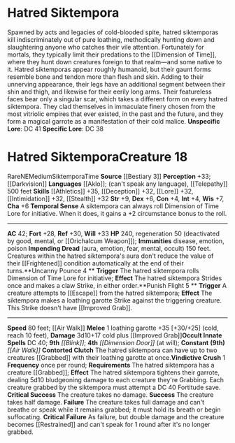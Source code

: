 ﻿---
ac: '42'
alignment: NE
all_resistance: null
burrow_speed: null
charisma: '+6'
climb_speed: null
constitution: '+4'
creature_ability:
- Contorted Clutch
- Impending Dread
- Punish Flight
- Temporal Sense
- Uncanny Pounce
- Vindictive
- Crush
creature_family: '[[DATABASE/monsterfamily/Siktempora|Siktempora]]'
description: "Spawned by acts and legacies of cold-blooded spite, hatred siktemporas\
  \ kill indiscriminately out of pure loathing, methodically hunting down and slaughtering\
  \ anyone who catches their vile attention. Fortunately for mortals, they typically\
  \ limit their predations to the [[DATABASE/plane/Dimension of Time|Dimension of\
  \ Time]] , where they hunt down creatures foreign to that realm\u2014and some native\
  \ to it.<br/><br/> Hatred siktemporas appear roughly humanoid, but their gaunt forms\
  \ resemble bone and tendon more than flesh and skin. Adding to their unnerving appearance,\
  \ their legs have an additional segment between their shin and thigh, and likewise\
  \ for their eerily long arms. Their featureless faces bear only a singular scar,\
  \ which takes a different form on every hatred siktempora. They clad themselves\
  \ in immaculate finery chosen from the most vitriolic empires that ever existed,\
  \ in the past and the future, and they form a magical garrote as a manifestation\
  \ of their cold malice.<br/><br/><b><u>Unspecific Lore</u></b>: DC 41<br/><b><u>Specific\
  \ Lore</u></b>: DC 38"
dexterity: '+6'
element: null
fly_speed: null
fortitude: '+28'
hardness: null
hp: '240'
id: '1297'
immunity:
- '[[DATABASE/trait/Disease|disease]]'
- '[[DATABASE/trait/Emotion|emotion]]'
- '[[DATABASE/trait/Poison|poison]]'
intelligence: '+4'
land_speed: '80'
language:
- '[[DATABASE/language/Aklo|Aklo]] ; (can''t speak any language)'
- '[[DATABASE/monsterability/Telepathy|telepathy]] 500 feet'
level: '18'
max_speed: '80'
name: Hatred Siktempora
perception: '+33'
rarity: Rare
reflex: '+30'
resistance: null
rus_type_level: null
school: null
sense:
- '[[DATABASE/monsterability/Darkvision|darkvision]]'
size: Medium
skill:
- '[[DATABASE/skill/Athletics|Athletics]] +35'
- '[[DATABASE/skill/Deception|Deception]] +32'
- '[[DATABASE/skill/Lore|Dimension of Time Lore]] +32'
- '[[DATABASE/skill/Intimidation|Intimidation]] +32'
- '[[DATABASE/skill/Stealth|Stealth]] +32'
source: '[[DATABASE/source/Bestiary 3|Bestiary 3]]'
speed:
- 80 feet; [[DATABASE/spell/Air Walk|air walk]]
spell:
- '[[DATABASE/spell/Air Walk|Air Walk]]'
- '[[DATABASE/spell/Blink|Blink]]'
- '[[DATABASE/spell/Dimension Door|Dimension Door]]'
strength: '+9'
strength_req: '9'
strongest_save:
- Will
swim_speed: null
trait:
- '[[DATABASE/trait/Rare|Rare]]'
- '[[DATABASE/trait/Siktempora|Siktempora]]'
- '[[DATABASE/trait/Time|Time]]'
type: Creature
vision: Darkvision
weakest_save:
- Fortitude
weakness: null
will: '+33'
wisdom: '+7'

---
# Hatred Siktempora

Spawned by acts and legacies of cold-blooded spite, hatred siktemporas kill indiscriminately out of pure loathing, methodically hunting down and slaughtering anyone who catches their vile attention. Fortunately for mortals, they typically limit their predations to the [[Dimension of Time]], where they hunt down creatures foreign to that realm—and some native to it.
 Hatred siktemporas appear roughly humanoid, but their gaunt forms resemble bone and tendon more than flesh and skin. Adding to their unnerving appearance, their legs have an additional segment between their shin and thigh, and likewise for their eerily long arms. Their featureless faces bear only a singular scar, which takes a different form on every hatred siktempora. They clad themselves in immaculate finery chosen from the most vitriolic empires that ever existed, in the past and the future, and they form a magical garrote as a manifestation of their cold malice.
**Unspecific Lore**: DC 41
**Specific Lore**: DC 38

# Hatred Siktempora<span class="item-type">Creature 18</span>

<span class="trait-rare item-trait">Rare</span><span class="trait-alignment item-trait">NE</span><span class="trait-size item-trait">Medium</span><span class="item-trait">Siktempora</span><span class="item-trait">Time</span>
**Source** [[Bestiary 3]]
**Perception** +33; [[Darkvision]]
**Languages** [[Aklo]]; (can't speak any language), [[Telepathy]] 500 feet
**Skills** [[Athletics]] +35, [[Deception]] +32, [[Lore]] +32, [[Intimidation]] +32, [[Stealth]] +32
**Str** +9, **Dex** +6, **Con** +4, **Int** +4, **Wis** +7, **Cha** +6
**Temporal Sense** A siktempora can always roll Dimension of Time Lore for initiative. When it does, it gains a +2 circumstance bonus to the roll.

---
**AC** 42; **Fort** +28, **Ref** +30, **Will** +33
**HP** 240, regeneration 50 (deactivated by good, mental, or [[Orichalcum Weapon]]); **Immunities** disease, emotion, poison
<span class="in-box-ability">**Impending Dread** (aura, emotion, fear, mental, occult) 150 feet. Creatures within the hatred siktempora's aura don't reduce the value of their [[Frightened]] condition automatically at the end of their turns.</span><span class="in-box-ability">**Uncanny Pounce <span class="action-icon">4</span> ** **Trigger** The hatred siktempora rolls Dimension of Time Lore for initiative; **Effect** The hatred siktempora Strides once and makes a claw Strike, in either order.</span><span class="in-box-ability">**Punish Flight <span class="action-icon">5</span> ** **Trigger** A creature attempts to [[Escape]] from the hatred siktempora; **Effect** The siktempora makes a loathing garotte Strike against the triggering creature. This Strike doesn't have [[Improved Grab]].</span>

---
**Speed** 80 feet; [[Air Walk]]
<span class="in-box-ability">**Melee** <span class="action-icon">1</span> loathing garotte +35 [+30/+25] (cold, reach 10 feet), **Damage** 3d10+17 cold plus [[Improved Grab]]</span>**Occult Innate Spells** DC 40; **9th** _[[Blink]]_; **4th** _[[Dimension Door]]_ (at will); **Constant** **(9th)** _[[Air Walk]]_
<span class="in-box-ability">**Contorted Clutch** The hatred siktempora can have up to two creatures [[Grabbed]] with their loathing garotte at once.</span><span class="in-box-ability">**Vindictive Crush** <span class="action-icon">1</span> **Frequency** once per round; **Requirements** The hatred siktempora has a creature [[Grabbed]]; **Effect** The hatred siktempora tightens their garrote, dealing 5d10 bludgeoning damage to each creature they're Grabbing. Each creature grabbed by the siktempora must attempt a DC 40 Fortitude save. 
**Critical Success** The creature takes no damage. 
**Success** The creature takes half damage. 
**Failure** The creature takes full damage and can't breathe or speak while it remains grabbed; it must hold its breath or begin suffocating. 
**Critical Failure** As failure, but double damage and the creature becomes [[Restrained]] and can't speak for 1 round after it's no longer grabbed.</span>